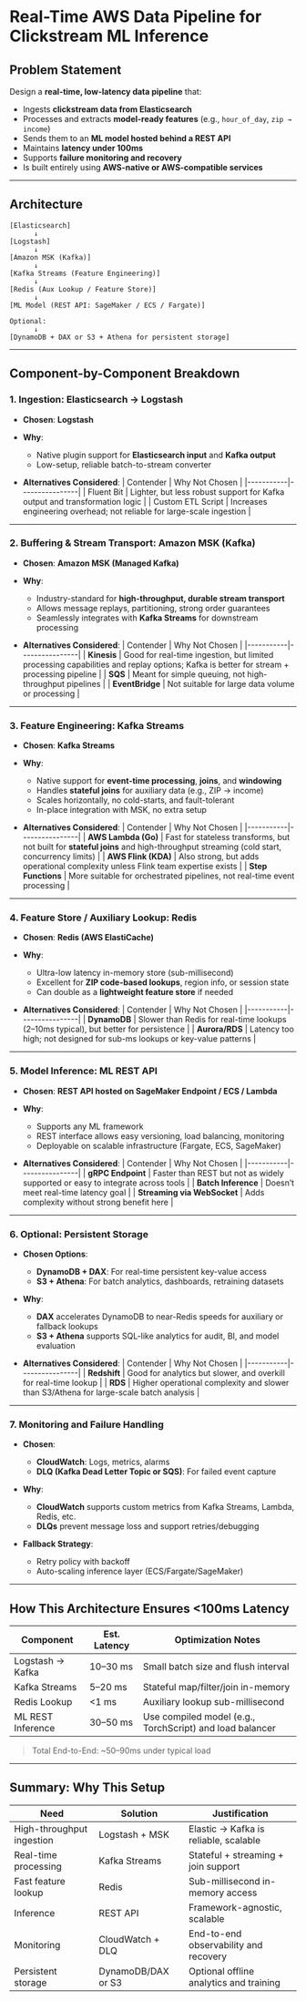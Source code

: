 
# Real-Time AWS Data Pipeline for Clickstream ML Inference

##  Problem Statement

Design a **real-time, low-latency data pipeline** that:

- Ingests **clickstream data from Elasticsearch**
- Processes and extracts **model-ready features** (e.g., `hour_of_day`, `zip → income`)
- Sends them to an **ML model hosted behind a REST API**
- Maintains **latency under 100ms**
- Supports **failure monitoring and recovery**
- Is built entirely using **AWS-native or AWS-compatible services**

---

## Architecture

```
[Elasticsearch]
      ↓
[Logstash]
      ↓
[Amazon MSK (Kafka)]
      ↓
[Kafka Streams (Feature Engineering)]
      ↓
[Redis (Aux Lookup / Feature Store)]
      ↓
[ML Model (REST API: SageMaker / ECS / Fargate)]

Optional:
      ↓
[DynamoDB + DAX or S3 + Athena for persistent storage]
```

---

## Component-by-Component Breakdown

### 1. **Ingestion: Elasticsearch → Logstash**

- **Chosen**: **Logstash**
- **Why**:
  - Native plugin support for **Elasticsearch input** and **Kafka output**
  - Low-setup, reliable batch-to-stream converter

- **Alternatives Considered**:
  | Contender | Why Not Chosen |
  |-----------|----------------|
  | Fluent Bit | Lighter, but less robust support for Kafka output and transformation logic |
  | Custom ETL Script | Increases engineering overhead; not reliable for large-scale ingestion |

---

### 2. **Buffering & Stream Transport: Amazon MSK (Kafka)**

- **Chosen**: **Amazon MSK (Managed Kafka)**
- **Why**:
  - Industry-standard for **high-throughput, durable stream transport**
  - Allows message replays, partitioning, strong order guarantees
  - Seamlessly integrates with **Kafka Streams** for downstream processing

- **Alternatives Considered**:
  | Contender | Why Not Chosen |
  |-----------|----------------|
  | **Kinesis** | Good for real-time ingestion, but limited processing capabilities and replay options; Kafka is better for stream + processing pipeline |
  | **SQS** | Meant for simple queuing, not high-throughput pipelines |
  | **EventBridge** | Not suitable for large data volume or processing |

---

### 3. **Feature Engineering: Kafka Streams**

- **Chosen**: **Kafka Streams**
- **Why**:
  - Native support for **event-time processing**, **joins**, and **windowing**
  - Handles **stateful joins** for auxiliary data (e.g., ZIP → income)
  - Scales horizontally, no cold-starts, and fault-tolerant
  - In-place integration with MSK, no extra setup

- **Alternatives Considered**:
  | Contender | Why Not Chosen |
  |-----------|----------------|
  | **AWS Lambda (Go)** | Fast for stateless transforms, but not built for **stateful joins** and high-throughput streaming (cold start, concurrency limits) |
  | **AWS Flink (KDA)** | Also strong, but adds operational complexity unless Flink team expertise exists |
  | **Step Functions** | More suitable for orchestrated pipelines, not real-time event processing |

---

### 4. **Feature Store / Auxiliary Lookup: Redis**

- **Chosen**: **Redis (AWS ElastiCache)**
- **Why**:
  - Ultra-low latency in-memory store (sub-millisecond)
  - Excellent for **ZIP code-based lookups**, region info, or session state
  - Can double as a **lightweight feature store** if needed

- **Alternatives Considered**:
  | Contender | Why Not Chosen |
  |-----------|----------------|
  | **DynamoDB** | Slower than Redis for real-time lookups (2–10ms typical), but better for persistence |
  | **Aurora/RDS** | Latency too high; not designed for sub-ms lookups or key-value patterns |

---

### 5. **Model Inference: ML REST API**

- **Chosen**: **REST API hosted on SageMaker Endpoint / ECS / Lambda**
- **Why**:
  - Supports any ML framework
  - REST interface allows easy versioning, load balancing, monitoring
  - Deployable on scalable infrastructure (Fargate, ECS, SageMaker)

- **Alternatives Considered**:
  | Contender | Why Not Chosen |
  |-----------|----------------|
  | **gRPC Endpoint** | Faster than REST but not as widely supported or easy to integrate across tools |
  | **Batch Inference** | Doesn’t meet real-time latency goal |
  | **Streaming via WebSocket** | Adds complexity without strong benefit here |

---

### 6. **Optional: Persistent Storage**

- **Chosen Options**:
  - **DynamoDB + DAX**: For real-time persistent key-value access
  - **S3 + Athena**: For batch analytics, dashboards, retraining datasets

- **Why**:
  - **DAX** accelerates DynamoDB to near-Redis speeds for auxiliary or fallback lookups
  - **S3 + Athena** supports SQL-like analytics for audit, BI, and model evaluation

- **Alternatives Considered**:
  | Contender | Why Not Chosen |
  |-----------|----------------|
  | **Redshift** | Good for analytics but slower, and overkill for real-time lookup |
  | **RDS** | Higher operational complexity and slower than S3/Athena for large-scale batch analysis |

---

### 7. **Monitoring and Failure Handling**

- **Chosen**:
  - **CloudWatch**: Logs, metrics, alarms
  - **DLQ (Kafka Dead Letter Topic or SQS)**: For failed event capture

- **Why**:
  - **CloudWatch** supports custom metrics from Kafka Streams, Lambda, Redis, etc.
  - **DLQs** prevent message loss and support retries/debugging

- **Fallback Strategy**:
  - Retry policy with backoff
  - Auto-scaling inference layer (ECS/Fargate/SageMaker)

---

## How This Architecture Ensures <100ms Latency

| Component            | Est. Latency | Optimization Notes |
|---------------------|--------------|--------------------|
| Logstash → Kafka    | 10–30 ms     | Small batch size and flush interval |
| Kafka Streams        | 5–20 ms      | Stateful map/filter/join in-memory |
| Redis Lookup         | <1 ms        | Auxiliary lookup sub-millisecond |
| ML REST Inference    | 30–50 ms     | Use compiled model (e.g., TorchScript) and load balancer |

> Total End-to-End: ~50–90ms under typical load

---

## Summary: Why This Setup

| Need | Solution | Justification |
|------|----------|---------------|
| High-throughput ingestion | Logstash + MSK | Elastic → Kafka is reliable, scalable |
| Real-time processing | Kafka Streams | Stateful + streaming + join support |
| Fast feature lookup | Redis | Sub-millisecond in-memory access |
| Inference | REST API | Framework-agnostic, scalable |
| Monitoring | CloudWatch + DLQ | End-to-end observability and recovery |
| Persistent storage | DynamoDB/DAX or S3 | Optional offline analytics and training |
